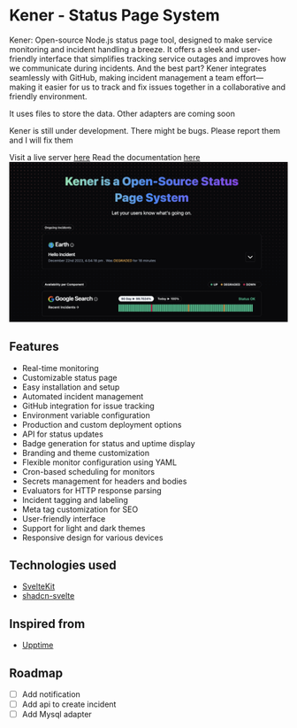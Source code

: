 # Kener - Status Page System
Kener: Open-source Node.js status page tool, designed to make service monitoring and incident handling a breeze. It offers a sleek and user-friendly interface that simplifies tracking service outages and improves how we communicate during incidents. And the best part? Kener integrates seamlessly with GitHub, making incident management a team effort—making it easier for us to track and fix issues together in a collaborative and friendly environment.

It uses files to store the data. Other adapters are coming soon

Kener is still under development. There might be bugs. Please report them and I will fix them

Visit a live server [here](https://kener.ing)
Read the documentation [here](https://kener.ing/docs) 
![alt text](static/ss.png "SS")

## Features

- Real-time monitoring
- Customizable status page
- Easy installation and setup
- Automated incident management
- GitHub integration for issue tracking
- Environment variable configuration
- Production and custom deployment options
- API for status updates
- Badge generation for status and uptime display
- Branding and theme customization
- Flexible monitor configuration using YAML
- Cron-based scheduling for monitors
- Secrets management for headers and bodies
- Evaluators for HTTP response parsing
- Incident tagging and labeling
- Meta tag customization for SEO
- User-friendly interface
- Support for light and dark themes
- Responsive design for various devices


## Technologies used
- [SvelteKit](https://kit.svelte.dev/)
- [shadcn-svelte](https://www.shadcn-svelte.com/)

## Inspired from 
- [Upptime](https://upptime.js.org/)

## Roadmap
- [ ] Add notification
- [ ] Add api to create incident
- [ ] Add Mysql adapter
